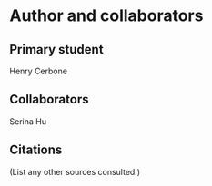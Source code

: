 Author and collaborators
========================

Primary student
---------------
Henry Cerbone


Collaborators
-------------
Serina Hu


Citations
---------
(List any other sources consulted.)
